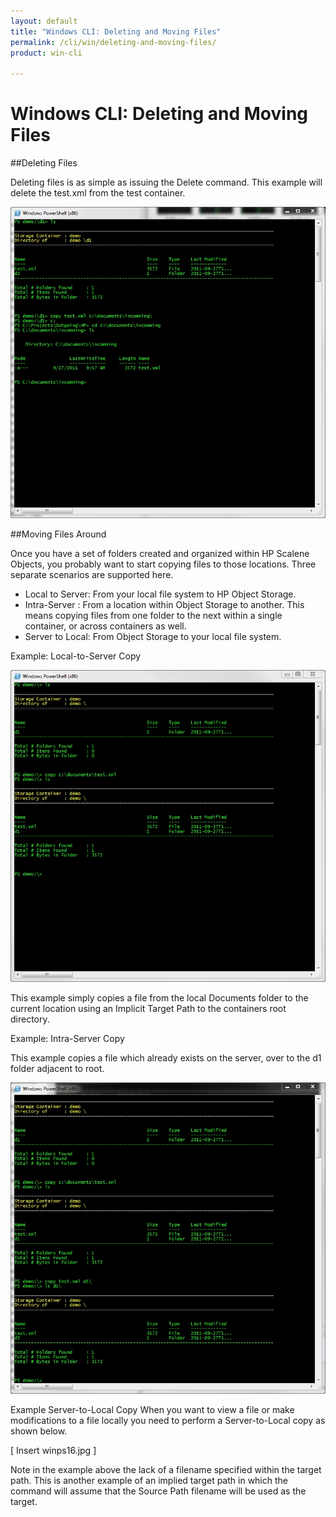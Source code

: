 ```yaml
---
layout: default
title: "Windows CLI: Deleting and Moving Files"
permalink: /cli/win/deleting-and-moving-files/
product: win-cli

---
```

# Windows CLI: Deleting and Moving Files

##Deleting Files

Deleting files is as simple as issuing the Delete command. This example will delete the test.xml from the test container. 

<img src="media/winps17.jpg" alt="" />

##Moving Files Around

Once you have a set of folders created and organized within HP Scalene Objects, you probably want to start copying files to those locations. Three separate scenarios are supported here.

* Local to Server:  From your local file system to HP Object Storage.
* Intra-Server   :  From a location within Object Storage to another. This means copying files from one folder to the next within a single container, or across containers as well.
* Server to Local:  From Object Storage to your local file system.

Example: Local-to-Server Copy

<img src="media/winps14.jpg" alt="" />

This example simply copies a file from the local Documents folder to the current location using an Implicit Target Path to the containers root directory.

Example: Intra-Server Copy

This example copies a file which already exists on the server, over to the d1 folder adjacent to root.

<img src="media/winps15.jpg" alt="" />

Example Server-to-Local Copy
When you want to view a file or make modifications to a file locally you need to perform a Server-to-Local copy as shown below.

[ Insert winps16.jpg ]

Note in the example above the lack of a filename specified within the target path. This is another example of an implied target path in which the command will assume that the Source Path filename will be used as the target.

